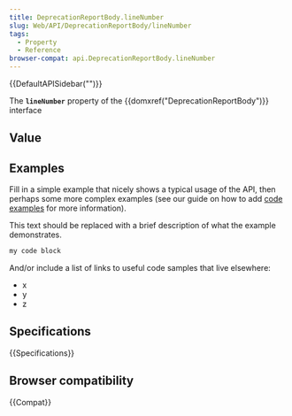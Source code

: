 ```yaml
---
title: DeprecationReportBody.lineNumber
slug: Web/API/DeprecationReportBody/lineNumber
tags:
  - Property
  - Reference
browser-compat: api.DeprecationReportBody.lineNumber
---
```

{{DefaultAPISidebar("")}}

The **`lineNumber`** property of the {{domxref("DeprecationReportBody")}} interface 

## Value



## Examples

Fill in a simple example that nicely shows a typical usage of the API, then perhaps some more complex examples (see our guide on how to add [code examples](/en-US/docs/MDN/Contribute/Structures/Code_examples) for more information).

This text should be replaced with a brief description of what the example demonstrates.

```js
my code block
```

And/or include a list of links to useful code samples that live elsewhere:

*   x
*   y
*   z

## Specifications

{{Specifications}}

## Browser compatibility

{{Compat}}


